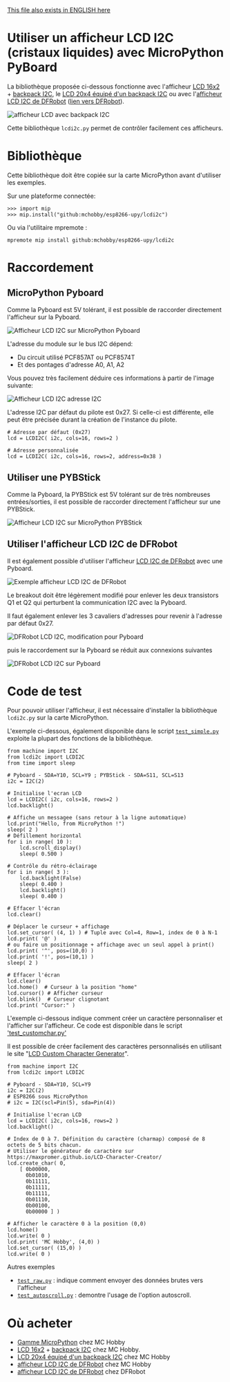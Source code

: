 [This file also exists in ENGLISH here](readme_ENG.md)

# Utiliser un afficheur LCD I2C (cristaux liquides) avec MicroPython PyBoard

La bibliothèque proposée ci-dessous fonctionne avec l'afficheur [LCD 16x2](https://shop.mchobby.be/fr/afficheur-lcd-tft-oled/176-lcd-16x2-extra-blanc-sur-bleu-3232100001763.html) + [backpack I2C](https://shop.mchobby.be/fr/afficheur-lcd-tft-oled/882-lcd-20x4-backpack-i2c-blanc-sur-bleu-3232100008823.html), le [LCD 20x4 équipé d'un backpack I2C](https://shop.mchobby.be/fr/afficheur-lcd-tft-oled/881-lcd-20x4-backpack-i2c-blanc-sur-bleu-3232100008816.html) ou avec l'[afficheur LCD I2C de DFRobot](https://shop.mchobby.be/fr/nouveaute/1807-afficheur-lcd-16x2-i2c-3232100018075-dfrobot.html) ([lien vers DFRobot](https://www.dfrobot.com/product-135.html?search=dfr0063&description=true)).

![afficheur LCD avec backpack I2C](docs/_static/lcd-i2c-example.jpg)

Cette bibliothèque `lcdi2c.py` permet de contrôler facilement ces afficheurs.

# Bibliothèque

Cette bibliothèque doit être copiée sur la carte MicroPython avant d'utiliser les exemples.

Sur une plateforme connectée:

```
>>> import mip
>>> mip.install("github:mchobby/esp8266-upy/lcdi2c")
```

Ou via l'utilitaire mpremote :

```
mpremote mip install github:mchobby/esp8266-upy/lcdi2c
```

# Raccordement

## MicroPython Pyboard

Comme la Pyboard est 5V tolérant, il est possible de raccorder directement l'afficheur sur la Pyboard.

![Afficheur LCD I2C sur MicroPython Pyboard](docs/_static/LCD-I2C-to-pyboard.jpg)

L'adresse du module sur le bus I2C dépend:
* Du circuit utilisé PCF857AT ou PCF8574T
* Et des pontages d'adresse A0, A1, A2

Vous pouvez très facilement déduire ces informations à partir de l'image suivante:

![Afficheur LCD I2C adresse I2C](docs/_static/LCD-I2C-addresses.jpg)

L'adresse I2C par défaut du pilote est 0x27. Si celle-ci est différente, elle peut être précisée durant la création de l'instance du pilote.

```
# Adresse par défaut (0x27)
lcd = LCDI2C( i2c, cols=16, rows=2 )

# Adresse personnalisée
lcd = LCDI2C( i2c, cols=16, rows=2, address=0x38 )
```

## Utiliser une PYBStick

Comme la Pyboard, la PYBStick est 5V tolérant sur de très nombreuses entrées/sorties, il est possible de raccorder directement l'afficheur sur une PYBStick.

![Afficheur LCD I2C sur MicroPython PYBStick](docs/_static/LCD-I2C-to-pybstick.jpg)

## Utiliser l'afficheur LCD I2C de DFRobot

Il est également possible d'utiliser l'afficheur [LCD I2C de DFRobot](https://www.dfrobot.com/product-135.html?search=dfr0063&description=true) avec une Pyboard.

![Exemple afficheur LCD I2C de DFRobot](docs/_static/customchar_dfrobot.jpg)

Le breakout doit être légèrement modifié pour enlever les deux transistors Q1 et Q2 qui perturbent la communication I2C avec la Pyboard.

Il faut également enlever les 3 cavaliers d'adresses pour revenir à l'adresse par défaut 0x27.

![DFRobot LCD I2C, modification pour Pyboard](docs/_static/DFRobot-LCD-I2C-modification-1.jpg)

puis le raccordement sur la Pyboard se réduit aux connexions suivantes

![DFRobot LCD I2C sur Pyboard](docs/_static/DFRobot-LCD-I2C-modification-2.jpg)

# Code de test

Pour pouvoir utiliser l'afficheur, il est nécessaire d'installer la bibliothèque `lcdi2c.py` sur la carte MicroPython.

L'exemple ci-dessous, également disponible dans le script [`test_simple.py`](examples/test_simple.py) exploite la plupart des fonctions de la bibliothèque.

```
from machine import I2C
from lcdi2c import LCDI2C
from time import sleep

# Pyboard - SDA=Y10, SCL=Y9 ; PYBStick - SDA=S11, SCL=S13
i2c = I2C(2)

# Initialise l'ecran LCD
lcd = LCDI2C( i2c, cols=16, rows=2 )
lcd.backlight()

# Affiche un messagee (sans retour à la ligne automatique)
lcd.print("Hello, from MicroPython !")
sleep( 2 )
# Défillement horizontal
for i in range( 10 ):
	lcd.scroll_display()
	sleep( 0.500 )

# Contrôle du rétro-éclairage
for i in range( 3 ):
	lcd.backlight(False)
	sleep( 0.400 )
	lcd.backlight()
	sleep( 0.400 )

# Effacer l'écran
lcd.clear()

# Déplacer le curseur + affichage
lcd.set_cursor( (4, 1) ) # Tuple avec Col=4, Row=1, index de 0 à N-1
lcd.print( '@' )
# ou faire un positionnage + affichage avec un seul appel à print()
lcd.print( '^', pos=(10,0) )
lcd.print( '!', pos=(10,1) )
sleep( 2 )

# Effacer l'écran
lcd.clear()
lcd.home()  # Curseur à la position "home"
lcd.cursor() # Afficher curseur
lcd.blink()  # Curseur clignotant
lcd.print( "Cursor:" )
```

L'exemple ci-dessous indique comment créer un caractère personnaliser et l'afficher sur l'afficheur. Ce code est disponible dans le script ['test_customchar.py'](examples/test_customchar.py)

Il est possible de créer facilement des caractères personnalisés en utilisant le site "[LCD Custom Character Generator](https://maxpromer.github.io/LCD-Character-Creator/)".

```
from machine import I2C
from lcdi2c import LCDI2C

# Pyboard - SDA=Y10, SCL=Y9
i2c = I2C(2)
# ESP8266 sous MicroPython
# i2c = I2C(scl=Pin(5), sda=Pin(4))

# Initialise l'ecran LCD
lcd = LCDI2C( i2c, cols=16, rows=2 )
lcd.backlight()

# Index de 0 à 7. Définition du caractère (charmap) composé de 8 octets de 5 bits chacun.
# Utiliser le générateur de caractère sur https://maxpromer.github.io/LCD-Character-Creator/
lcd.create_char( 0,
	[ 0b00000,
	  0b01010,
	  0b11111,
	  0b11111,
	  0b11111,
	  0b01110,
	  0b00100,
	  0b00000 ] )

# Afficher le caractère 0 à la position (0,0)
lcd.home()
lcd.write( 0 )
lcd.print( 'MC Hobby', (4,0) )
lcd.set_cursor( (15,0) )
lcd.write( 0 )
```

Autres exemples
* [`test_raw.py`](examples/test_raw.py) : indique comment envoyer des données brutes vers l'afficheur
* [`test_autoscroll.py`](examples/test_autoscroll.py) : demontre l'usage de l'option autoscroll.

# Où acheter
* [Gamme MicroPython](https://shop.mchobby.be/fr/56-micropython) chez MC Hobby
* [LCD 16x2](https://shop.mchobby.be/fr/afficheur-lcd-tft-oled/176-lcd-16x2-extra-blanc-sur-bleu-3232100001763.html) + [backpack I2C](https://shop.mchobby.be/fr/afficheur-lcd-tft-oled/882-lcd-20x4-backpack-i2c-blanc-sur-bleu-3232100008823.html) chez MC Hobby.
* [LCD 20x4 équipé d'un backpack I2C](https://shop.mchobby.be/fr/afficheur-lcd-tft-oled/881-lcd-20x4-backpack-i2c-blanc-sur-bleu-3232100008816.html) chez MC Hobby
* [afficheur LCD I2C de DFRobot](https://shop.mchobby.be/fr/nouveaute/1807-afficheur-lcd-16x2-i2c-3232100018075-dfrobot.html) chez MC Hobby
* [afficheur LCD I2C de DFRobot](https://www.dfrobot.com/product-135.html?search=dfr0063&description=true) chez DFRobot
